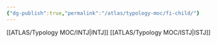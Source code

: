 ```yaml
---
{"dg-publish":true,"permalink":"/atlas/typology-moc/fi-child/"}
---
```



[[ATLAS/Typology MOC/INTJ\|INTJ]]
[[ATLAS/Typology MOC/ISTJ\|ISTJ]]

